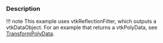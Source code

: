 ### Description

!!! note
    This example uses vtkReflectionFilter, which outputs a vtkDataObject. For an example that returns a vtkPolyData, see [TransformPolyData](/Cxx/Filtering/TransformPolyData).
